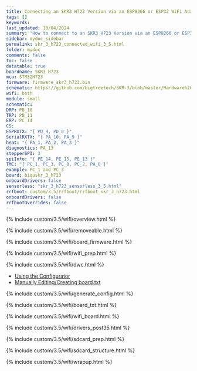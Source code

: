```yaml
---
title: Connecting an SKR3 H723 Version via an ESP8266 or ESP32 WiFi Adapter in RRF 3.5.0 Onwards
tags: []
keywords: 
last_updated: 10/04/2024
summary: "How to connect to an SKR3 H723 Version via an ESP8266 or ESP32 WiFi Adapter"
sidebar: mydoc_sidebar
permalink: skr_3_h723_connected_wifi_3_5.html
folder: mydoc
comments: false
toc: false
datatable: true
boardname: SKR3 H723
mcu: STM32H723
firmware: firmware_skr3_h723.bin
schematic: https://github.com/bigtreetech/SKR-3/blob/master/Hardware%20(SKR%203)/BIGTREETECH%20SKR%203-SCH.pdf
wifi: both
module: small
schematic: 
DRP: PB_10
TRP: PB_11
ERP: PC_14
CS: 
ESPRXTX: "{ PD_9, PD_8 }"
SerialRXTX: "{ PA_10, PA_9 }"
heat: "{ PA_1, PA_2, PA_3 }"
diagnostics: PA_13
stepperSPI: 3
spiInfo: "{ PE_14, PE_15, PE_13 }"
TMC: "{ PC_1, PC_3, PC_0, PC_2, PA_0 }"
example: PC_1 and PC_3
board: biquskr_3_h723
onboardDrivers: false
sensorless: "skr_3_h723_sensorless_3_5.html"
rrfboot: custom/3.5/rrfboot/rrfboot_skr_3_h723.html
onboardDrivers: false
rrfbootOverrides: false
---
```


{% include custom/3.5/wifi/overview.html %}

{% include custom/3.5/wifi/removeable.html %}

{% include custom/3.5/wifi/board_firmware.html %}

{% include custom/3.5/wifi/wifi_prep.html %}

{% include custom/3.5/wifi/dwc.html %}

<ul id="profileTabs" class="nav nav-tabs">
    <li class="active"><a class="noCrossRef" href="#generate" data-toggle="tab">Using the Configurator</a></li>
    <li><a class="noCrossRef" href="#manualpost35" data-toggle="tab">Manually Editing/Creating board.txt</a></li>
</ul>
  <div class="tab-content">
<div role="tabpanel" class="tab-pane active" id="generate" markdown="1">

{% include custom/3.5/wifi/generate_config.html %}

</div>

<div role="tabpanel" class="tab-pane" id="manualpost35" markdown="1">

{% include custom/3.5/wifi/board_txt.html %}

{% include custom/3.5/wifi/wifi_board.html %}

{% include custom/3.5/wifi/drivers_post35.html %}

</div>

</div>

{% include custom/3.5/wifi/sdcard_prep.html %}

{% include custom/3.5/wifi/sdcard_structure.html %}

{% include custom/3.5/wifi/wrapup.html %}
